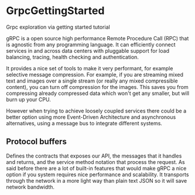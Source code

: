 # GrpcGettingStarted
Grpc exploration via getting started tutorial

gRPC is a open source high performance Remote Procedure Call (RPC) that is agnostic from any programming language.
It can efficiently connect services in and across data centers with pluggable support for load balancing, tracing, health checking and authentication.

It provides a nice set of tools to make it very performant, 
for example selective message compression. For example, if you are streaming mixed text and images over a single stream (or really any mixed compressible content), 
you can turn off compression for the images. This saves you from compressing already compressed data which won't get any smaller, but will burn up your CPU.

However when trying to achieve loosely coupled services there could be a better option using more Event-Driven Architecture and asynchronous alternatives, using a message bus to integrate different systems.

## Protocol buffers

Defines the contracts that exposes our API, the messages that it handles and returns, and the service method notation that process the request.
As said before there are a lot of built-in features that would make gRPC a nice option if you system requires nice performance and scalability.
It transports through the network in a more light way than plain text JSON so it will save network bandwidth.